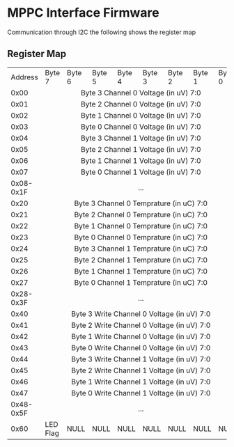 # MPPC Interface Firmware
Communication through I2C the following shows the register map

## Register Map
<table>
  <tr>
    <td>Address</td>
    <td>Byte 7</td>
    <td>Byte 6</td>
    <td>Byte 5</td>
    <td>Byte 4</td>
    <td>Byte 3</td>
    <td>Byte 2</td>
    <td>Byte 1</td>
    <td>Byte 0</td>
  </tr>
  <!--Read Voltages-->
  <tr>
    <td>0x00</td>
    <td colspan="8" style="text-align:center;">Byte 3 Channel 0 Voltage (in uV) 7:0</td>
  </tr>

  <tr>
    <td>0x01</td>
    <td colspan="8" style="text-align:center;">Byte 2 Channel 0 Voltage (in uV) 7:0</td>
  </tr>

  <tr>
    <td>0x02</td>
    <td colspan="8" style="text-align:center;">Byte 1 Channel 0 Voltage (in uV) 7:0</td>
  </tr>

  <tr>
    <td>0x03</td>
    <td colspan="8" style="text-align:center;">Byte 0 Channel 0 Voltage (in uV) 7:0</td>
  </tr>

  <tr>
    <td>0x04</td>
    <td colspan="8" style="text-align:center;">Byte 3 Channel 1 Voltage (in uV) 7:0</td>
  </tr>

  <tr>
    <td>0x05</td>
    <td colspan="8" style="text-align:center;">Byte 2 Channel 1 Voltage (in uV) 7:0</td>
  </tr>

  <tr>
    <td>0x06</td>
    <td colspan="8" style="text-align:center;">Byte 1 Channel 1 Voltage (in uV) 7:0</td>
  </tr>

  <tr>
    <td>0x07</td>
    <td colspan="8" style="text-align:center;">Byte 0 Channel 1 Voltage (in uV) 7:0</td>
  </tr>

  <tr>
    <td>0x08-0x1F</td>
    <td colspan="8" style="text-align:center;">...</td>
  </tr>

  <!--Read Tempratures-->
  <tr>
    <td>0x20</td>
    <td colspan="8" style="text-align:center;">Byte 3 Channel 0 Temprature (in uC) 7:0</td>
  </tr>

  <tr>
    <td>0x21</td>
    <td colspan="8" style="text-align:center;">Byte 2 Channel 0 Temprature (in uC) 7:0</td>
  </tr>

  <tr>
    <td>0x22</td>
    <td colspan="8" style="text-align:center;">Byte 1 Channel 0 Temprature (in uC) 7:0</td>
  </tr>

  <tr>
    <td>0x23</td>
    <td colspan="8" style="text-align:center;">Byte 0 Channel 0 Temprature (in uC) 7:0</td>
  </tr>

  <tr>
    <td>0x24</td>
    <td colspan="8" style="text-align:center;">Byte 3 Channel 1 Temprature (in uC) 7:0</td>
  </tr>

  <tr>
    <td>0x25</td>
    <td colspan="8" style="text-align:center;">Byte 2 Channel 1 Temprature (in uC) 7:0</td>
  </tr>

  <tr>
    <td>0x26</td>
    <td colspan="8" style="text-align:center;">Byte 1 Channel 1 Temprature (in uC) 7:0</td>
  </tr>

  <tr>
    <td>0x27</td>
    <td colspan="8" style="text-align:center;">Byte 0 Channel 1 Temprature (in uC) 7:0</td>
  </tr>

  <tr>
    <td>0x28-0x3F</td>
    <td colspan="8" style="text-align:center;">...</td>
  </tr>
  
  <!--Write Registers-->
  <tr>
    <td>0x40</td>
    <td colspan="8" style="text-align:center;">Byte 3 Write Channel 0 Voltage (in uV) 7:0</td>
  </tr>

  <tr>
    <td>0x41</td>
    <td colspan="8" style="text-align:center;">Byte 2 Write Channel 0 Voltage (in uV) 7:0</td>
  </tr>

  <tr>
    <td>0x42</td>
    <td colspan="8" style="text-align:center;">Byte 1 Write Channel 0 Voltage (in uV) 7:0</td>
  </tr>

  <tr>
    <td>0x43</td>
    <td colspan="8" style="text-align:center;">Byte 0 Write Channel 0 Voltage (in uV) 7:0</td>
  </tr>

  <tr>
    <td>0x44</td>
    <td colspan="8" style="text-align:center;">Byte 3 Write Channel 1 Voltage (in uV) 7:0</td>
  </tr>

  <tr>
    <td>0x45</td>
    <td colspan="8" style="text-align:center;">Byte 2 Write Channel 1 Voltage (in uV) 7:0</td>
  </tr>

  <tr>
    <td>0x46</td>
    <td colspan="8" style="text-align:center;">Byte 1 Write Channel 1 Voltage (in uV) 7:0</td>
  </tr>

  <tr>
    <td>0x47</td>
    <td colspan="8" style="text-align:center;">Byte 0 Write Channel 1 Voltage (in uV) 7:0</td>
  </tr>

  <tr>
    <td>0x48-0x5F</td>
    <td colspan="8" style="text-align:center;">...</td>
  </tr>
  <tr>
    <td>0x60</td>
    <td>LED Flag</td>
    <td>NULL</td>
    <td>NULL</td>
    <td>NULL</td>
    <td>NULL</td>
    <td>NULL</td>
    <td>NULL</td>
    <td>NULL</td>
  </tr>

</table>